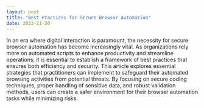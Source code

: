 ```yaml
---
layout: post
title: "Best Practices for Secure Browser Automation"
date: 2023-11-20
---
```


In an era where digital interaction is paramount, the necessity for secure browser automation has become increasingly vital. As organizations rely more on automated scripts to enhance productivity and streamline operations, it is essential to establish a framework of best practices that ensures both efficiency and security. This article explores essential strategies that practitioners can implement to safeguard their automated browsing activities from potential threats. By focusing on secure coding techniques, proper handling of sensitive data, and robust validation methods, users can create a safer environment for their browser automation tasks while minimizing risks.
